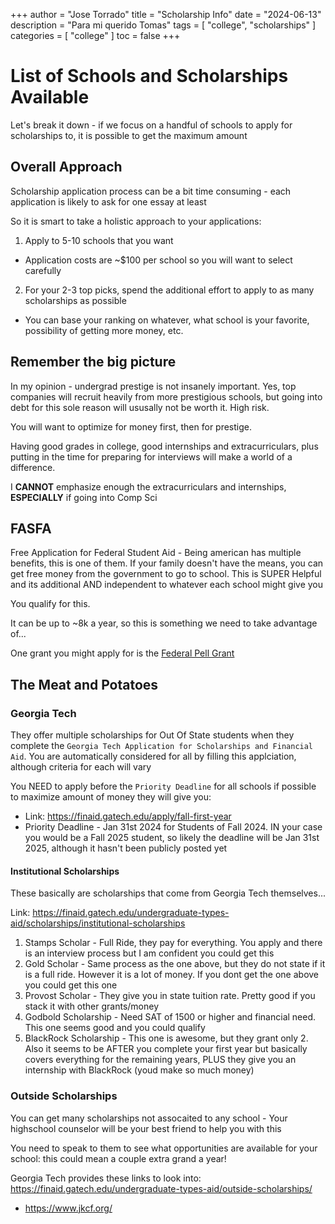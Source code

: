 +++
author = "Jose Torrado"
title = "Scholarship Info"
date = "2024-06-13"
description = "Para mi querido Tomas"
tags = [
    "college",
  "scholarships"
]
categories = [
    "college"
]
toc = false
+++

# List of Schools and Scholarships Available

Let's break it down - if we focus on a handful of schools to apply for scholarships to, it is possible to get the maximum amount

## Overall Approach
Scholarship application process can be a bit time consuming - each application is likely to ask for one essay at least

So it is smart to take a holistic approach to your applications:
1. Apply to 5-10 schools that you want
  - Application costs are ~\$100 per school so you will want to select carefully
2. For your 2-3 top picks, spend the additional effort to apply to as many scholarships as possible
  - You can base your ranking on whatever, what school is your favorite, possibility of getting more money, etc.

## Remember the big picture
In my opinion - undergrad prestige is not insanely important. Yes, top companies will recruit heavily from more prestigious schools, but going into debt for this sole reason will ususally not be worth it. High risk.

You will want to optimize for money first, then for prestige.

Having good grades in college, good internships and extracurriculars, plus putting in the time for preparing for interviews will make a world of a difference.

I **CANNOT** emphasize enough the extracurriculars and internships, **ESPECIALLY** if going into Comp Sci

## FASFA 

Free Application for Federal Student Aid - Being american has multiple benefits, this is one of them. If your family doesn't have the means, you can get free money from the government to go to school. This is SUPER Helpful and its additional AND independent to whatever each school might give you

You qualify for this.

It can be up to ~8k a year, so this is something we need to take advantage of...

One grant you might apply for is the [Federal Pell Grant](https://studentaid.gov/understand-aid/types/grants/pell)

## The Meat and Potatoes

### Georgia Tech

They offer multiple scholarships for Out Of State students when they complete the `Georgia Tech Application for Scholarships and Financial Aid`. You are automatically considered for all by filling this applciation, although criteria for each will vary

You NEED to apply before the `Priority Deadline` for all schools if possible to maximize amount of money they will give you:

- Link: https://finaid.gatech.edu/apply/fall-first-year
- Priority Deadline - Jan 31st 2024 for Students of Fall 2024. IN your case you would be a Fall 2025 student, so likely the deadline will be Jan 31st 2025, although it hasn't been publicly posted yet

#### Institutional Scholarships

These basically are scholarships that come from Georgia Tech themselves...

Link: https://finaid.gatech.edu/undergraduate-types-aid/scholarships/institutional-scholarships

1. Stamps Scholar - Full Ride, they pay for everything. You apply and there is an interview process but I am confident you could get this
2. Gold Scholar - Same process as the one above, but they do not state if it is a full ride. However it is a lot of money. If you dont get the one above you could get this one
3. Provost Scholar - They give you in state tuition rate. Pretty good if you stack it with other grants/money
4. Godbold Scholarship - Need SAT of 1500 or higher and financial need. This one seems good and you could qualify
5. BlackRock Scholarship - This one is awesome, but they grant only 2. Also it seems to be AFTER you complete your first year but basically covers everything for the remaining years, PLUS they give you an internship with BlackRock (youd make so much money)


### Outside Scholarships

You can get many scholarships not assocaited to any school - Your highschool counselor will be your best friend to help you with this

You need to speak to them to see what opportunities are available for your school: this could mean a couple extra grand a year!

Georgia Tech provides these links to look into: https://finaid.gatech.edu/undergraduate-types-aid/outside-scholarships/

- https://www.jkcf.org/

